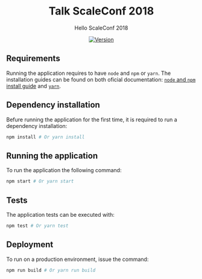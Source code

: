 <div align="center">

# Talk ScaleConf 2018 

Hello ScaleConf 2018

[![Version](https://img.shields.io/badge/version-0.1.0-brightgreen.svg)]()

</div>

## Requirements
Running the application requires to have `node` and `npm` or `yarn`. The installation guides can be found on both oficial documentation: [`node` and `npm` install guide](https://nodejs.org/en/download/package-manager/) and [`yarn`](https://yarnpkg.com/lang/en/docs/install/).

## Dependency installation
Befure running the application for the first time, it is required to run a dependency installation:

```sh
npm install # Or yarn install
```

## Running the application
To run the application the following command:

```sh
npm start # Or yarn start
```

## Tests
The application tests can be executed with:

```sh
npm test # Or yarn test
```

## Deployment
To run on a production environment, issue the command:
```sh
npm run build # Or yarn run build
```